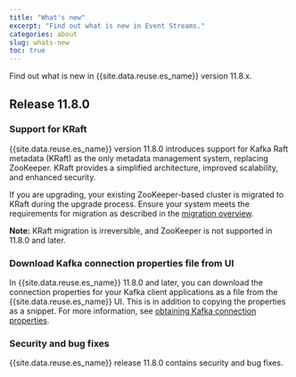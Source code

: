 ```yaml
---
title: "What's new"
excerpt: "Find out what is new in Event Streams."
categories: about
slug: whats-new
toc: true
---
```


Find out what is new in {{site.data.reuse.es_name}} version 11.8.x.

## Release 11.8.0


### Support for KRaft

{{site.data.reuse.es_name}} version 11.8.0 introduces support for Kafka Raft metadata (KRaft) as the only metadata management system, replacing ZooKeeper. KRaft provides a simplified architecture, improved scalability, and enhanced security.

If you are upgrading, your existing ZooKeeper-based cluster is migrated to KRaft during the upgrade process. Ensure your system meets the requirements for migration as described in the [migration overview](../../installing/upgrading/#migration-to-kraft-overview).

**Note:** KRaft migration is irreversible, and ZooKeeper is not supported in 11.8.0 and later.


### Download Kafka connection properties file from UI

In {{site.data.reuse.es_name}} 11.8.0 and later, you can download the connection properties for your Kafka client applications as a file from the {{site.data.reuse.es_name}} UI. This is in addition to copying the properties as a snippet. For more information, see [obtaining Kafka connection properties](../../getting-started/connecting/#obtaining-kafka-connection-properties-from-event-streams-ui).


### Security and bug fixes

{{site.data.reuse.es_name}} release 11.8.0 contains security and bug fixes.
